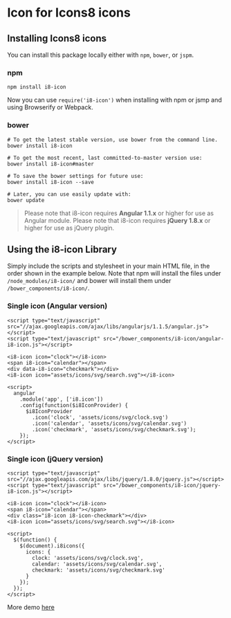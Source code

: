# Icon for Icons8 icons

## Installing Icons8 icons

You can install this package locally either with `npm`, `bower`, or `jspm`.

### npm

```shell
npm install i8-icon
```

Now you can use `require('i8-icon')` when installing with npm or jsmp and using Browserify or Webpack.

### bower

```shell
# To get the latest stable version, use bower from the command line.
bower install i8-icon

# To get the most recent, last committed-to-master version use:
bower install i8-icon#master 

# To save the bower settings for future use:
bower install i8-icon --save

# Later, you can use easily update with:
bower update
```

> Please note that i8-icon requires **Angular 1.1.x** or higher for use as Angular module.
> Please note that i8-icon requires **jQuery 1.8.x** or higher for use as jQuery plugin.


## Using the i8-icon Library

Simply include the scripts and stylesheet in your main HTML file, in the order shown in the example below. Note that npm will install the files under `/node_modules/i8-icon/` and bower will install them under `/bower_components/i8-icon/`.

### Single icon (Angular version)
```
<script type="text/javascript" src="//ajax.googleapis.com/ajax/libs/angularjs/1.1.5/angular.js"></script>
<script type="text/javascript" src="/bower_components/i8-icon/angular-i8-icon.js"></script>

<i8-icon icon="clock"></i8-icon>
<span i8-icon="calendar"></span>
<div data-i8-icon="checkmark"></div>
<i8-icon icon="assets/icons/svg/search.svg"></i8-icon>

<script>
  angular
    .module('app', ['i8.icon'])
    .config(function($i8IconProvider) {
      $i8IconProvider
        .icon('clock', 'assets/icons/svg/clock.svg')
        .icon('calendar', 'assets/icons/svg/calendar.svg')
        .icon('checkmark', 'assets/icons/svg/checkmark.svg');
    });
</script>
```

### Single icon (jQuery version)
```
<script type="text/javascript" src="//ajax.googleapis.com/ajax/libs/jquery/1.8.0/jquery.js"></script>
<script type="text/javascript" src="/bower_components/i8-icon/jquery-i8-icon.js"></script>

<i8-icon icon="clock"></i8-icon>
<span i8-icon="calendar"></span>
<div class="i8-icon i8-icon-checkmark"></div>
<i8-icon icon="assets/icons/svg/search.svg"></i8-icon>

<script>
  $(function() {
    $(document).i8icons({
      icons: {
        clock: 'assets/icons/svg/clock.svg',
        calendar: 'assets/icons/svg/calendar.svg',
        checkmark: 'assets/icons/svg/checkmark.svg'
      }
    });
  });
</script>
```

More demo [here](http://icons8.github.io/i8-icon/)
